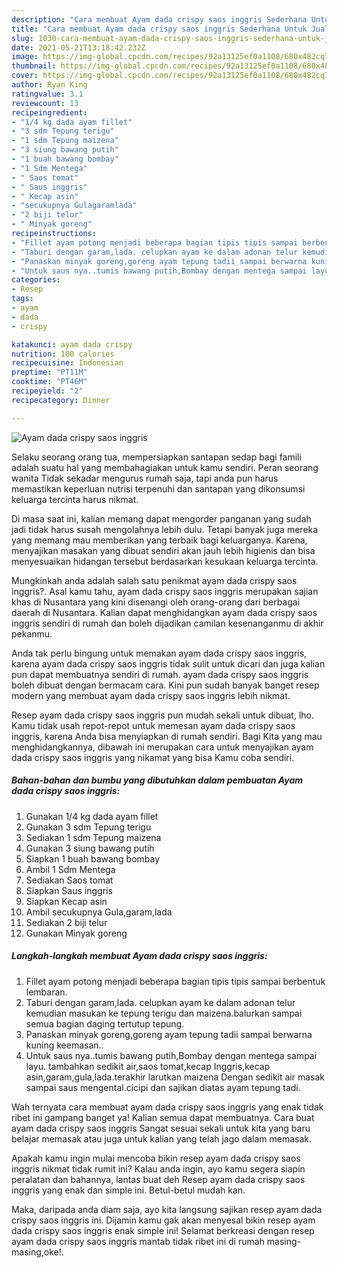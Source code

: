 ```yaml
---
description: "Cara membuat Ayam dada crispy saos inggris Sederhana Untuk Jualan"
title: "Cara membuat Ayam dada crispy saos inggris Sederhana Untuk Jualan"
slug: 1030-cara-membuat-ayam-dada-crispy-saos-inggris-sederhana-untuk-jualan
date: 2021-05-21T13:18:42.232Z
image: https://img-global.cpcdn.com/recipes/92a13125ef0a1108/680x482cq70/ayam-dada-crispy-saos-inggris-foto-resep-utama.jpg
thumbnail: https://img-global.cpcdn.com/recipes/92a13125ef0a1108/680x482cq70/ayam-dada-crispy-saos-inggris-foto-resep-utama.jpg
cover: https://img-global.cpcdn.com/recipes/92a13125ef0a1108/680x482cq70/ayam-dada-crispy-saos-inggris-foto-resep-utama.jpg
author: Ryan King
ratingvalue: 3.1
reviewcount: 13
recipeingredient:
- "1/4 kg dada ayam fillet"
- "3 sdm Tepung terigu"
- "1 sdm Tepung maizena"
- "3 siung bawang putih"
- "1 buah bawang bombay"
- "1 Sdm Mentega"
- " Saos tomat"
- " Saus inggris"
- " Kecap asin"
- "secukupnya Gulagaramlada"
- "2 biji telur"
- " Minyak goreng"
recipeinstructions:
- "Fillet ayam potong menjadi beberapa bagian tipis tipis sampai berbentuk lembaran."
- "Taburi dengan garam,lada. celupkan ayam ke dalam adonan telur kemudian masukan ke tepung terigu dan maizena.balurkan sampai semua bagian daging tertutup tepung."
- "Panaskan minyak goreng,goreng ayam tepung tadii sampai berwarna kuning keemasan.."
- "Untuk saus nya..tumis bawang putih,Bombay dengan mentega sampai layu. tambahkan sedikit air,saos tomat,kecap Inggris,kecap asin,garam,gula,lada.terakhir larutkan maizena Dengan sedikit air masak sampai saus mengental.cicipi dan sajikan diatas ayam tepung tadi."
categories:
- Resep
tags:
- ayam
- dada
- crispy

katakunci: ayam dada crispy 
nutrition: 100 calories
recipecuisine: Indonesian
preptime: "PT11M"
cooktime: "PT46M"
recipeyield: "2"
recipecategory: Dinner

---
```



![Ayam dada crispy saos inggris](https://img-global.cpcdn.com/recipes/92a13125ef0a1108/680x482cq70/ayam-dada-crispy-saos-inggris-foto-resep-utama.jpg)

Selaku seorang orang tua, mempersiapkan santapan sedap bagi famili adalah suatu hal yang membahagiakan untuk kamu sendiri. Peran seorang  wanita Tidak sekadar mengurus rumah saja, tapi anda pun harus memastikan keperluan nutrisi terpenuhi dan santapan yang dikonsumsi keluarga tercinta harus nikmat.

Di masa  saat ini, kalian memang dapat mengorder panganan yang sudah jadi tidak harus susah mengolahnya lebih dulu. Tetapi banyak juga mereka yang memang mau memberikan yang terbaik bagi keluarganya. Karena, menyajikan masakan yang dibuat sendiri akan jauh lebih higienis dan bisa menyesuaikan hidangan tersebut berdasarkan kesukaan keluarga tercinta. 



Mungkinkah anda adalah salah satu penikmat ayam dada crispy saos inggris?. Asal kamu tahu, ayam dada crispy saos inggris merupakan sajian khas di Nusantara yang kini disenangi oleh orang-orang dari berbagai daerah di Nusantara. Kalian dapat menghidangkan ayam dada crispy saos inggris sendiri di rumah dan boleh dijadikan camilan kesenanganmu di akhir pekanmu.

Anda tak perlu bingung untuk memakan ayam dada crispy saos inggris, karena ayam dada crispy saos inggris tidak sulit untuk dicari dan juga kalian pun dapat membuatnya sendiri di rumah. ayam dada crispy saos inggris boleh dibuat dengan bermacam cara. Kini pun sudah banyak banget resep modern yang membuat ayam dada crispy saos inggris lebih nikmat.

Resep ayam dada crispy saos inggris pun mudah sekali untuk dibuat, lho. Kamu tidak usah repot-repot untuk memesan ayam dada crispy saos inggris, karena Anda bisa menyiapkan di rumah sendiri. Bagi Kita yang mau menghidangkannya, dibawah ini merupakan cara untuk menyajikan ayam dada crispy saos inggris yang nikamat yang bisa Kamu coba sendiri.

<!--inarticleads1-->

##### Bahan-bahan dan bumbu yang dibutuhkan dalam pembuatan Ayam dada crispy saos inggris:

1. Gunakan 1/4 kg dada ayam fillet
1. Gunakan 3 sdm Tepung terigu
1. Sediakan 1 sdm Tepung maizena
1. Gunakan 3 siung bawang putih
1. Siapkan 1 buah bawang bombay
1. Ambil 1 Sdm Mentega
1. Sediakan  Saos tomat
1. Siapkan  Saus inggris
1. Siapkan  Kecap asin
1. Ambil secukupnya Gula,garam,lada
1. Sediakan 2 biji telur
1. Gunakan  Minyak goreng




<!--inarticleads2-->

##### Langkah-langkah membuat Ayam dada crispy saos inggris:

1. Fillet ayam potong menjadi beberapa bagian tipis tipis sampai berbentuk lembaran.
1. Taburi dengan garam,lada. celupkan ayam ke dalam adonan telur kemudian masukan ke tepung terigu dan maizena.balurkan sampai semua bagian daging tertutup tepung.
1. Panaskan minyak goreng,goreng ayam tepung tadii sampai berwarna kuning keemasan..
1. Untuk saus nya..tumis bawang putih,Bombay dengan mentega sampai layu. tambahkan sedikit air,saos tomat,kecap Inggris,kecap asin,garam,gula,lada.terakhir larutkan maizena Dengan sedikit air masak sampai saus mengental.cicipi dan sajikan diatas ayam tepung tadi.




Wah ternyata cara membuat ayam dada crispy saos inggris yang enak tidak ribet ini gampang banget ya! Kalian semua dapat membuatnya. Cara buat ayam dada crispy saos inggris Sangat sesuai sekali untuk kita yang baru belajar memasak atau juga untuk kalian yang telah jago dalam memasak.

Apakah kamu ingin mulai mencoba bikin resep ayam dada crispy saos inggris nikmat tidak rumit ini? Kalau anda ingin, ayo kamu segera siapin peralatan dan bahannya, lantas buat deh Resep ayam dada crispy saos inggris yang enak dan simple ini. Betul-betul mudah kan. 

Maka, daripada anda diam saja, ayo kita langsung sajikan resep ayam dada crispy saos inggris ini. Dijamin kamu gak akan menyesal bikin resep ayam dada crispy saos inggris enak simple ini! Selamat berkreasi dengan resep ayam dada crispy saos inggris mantab tidak ribet ini di rumah masing-masing,oke!.


